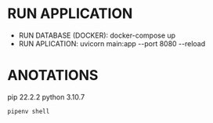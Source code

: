 


# RUN APPLICATION

* RUN DATABASE (DOCKER):
    docker-compose up
* RUN APLICATION:
    uvicorn main:app --port 8080 --reload
    
# ANOTATIONS
pip 22.2.2
python 3.10.7

    pipenv shell